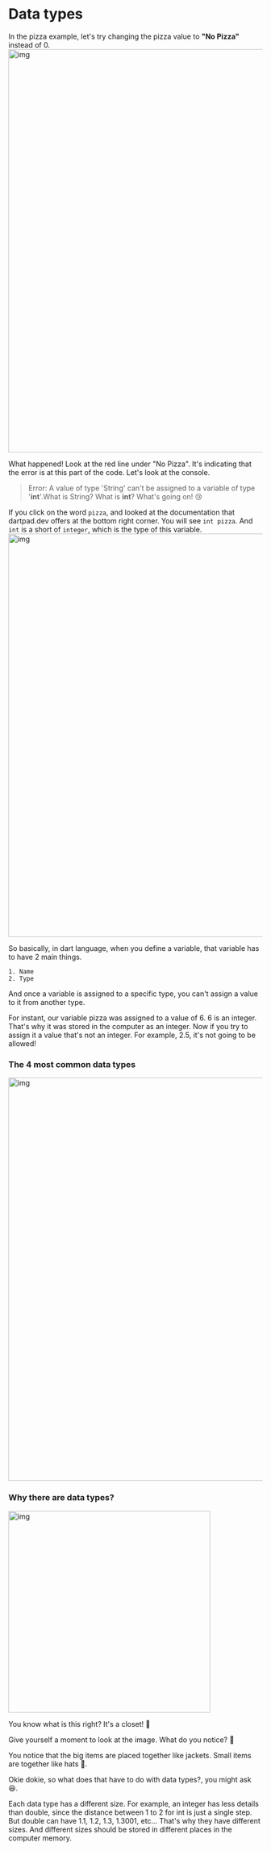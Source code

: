 # Data types



In the pizza example, let's try changing the pizza value to **"No Pizza"** instead of 0. 
<img src="https://lh6.googleusercontent.com/_qOw03RaY5jKrYc-r1LpRjXH-K3bS0acIk2EQdF6rXfWK3zVQI98YF62i6BqZ5sYIElGouryCZpiNN1Uz-rlc9gjFv8p-OA0UXanf1MsPIvFo_mlI8htoXd87X_dDeN9HP3gb7vT" alt="img" width="800" />




What happened! Look at the red line under "No Pizza". It's indicating that the error is at this part of the code. Let's look at the console. 

> Error: A value of type 'String' can't be assigned to a variable of type '**int**'.What is String? What is **int**? What's going on! 😢

If you click on the word `pizza`, and looked at the documentation that dartpad.dev offers at the bottom right corner. You will see `int pizza`. And `int` is a short of `integer`, which is the type of this variable. 
<img src="https://lh4.googleusercontent.com/Hqmx5IHXYguQiJFEUiYjpLpH9r5O4lHadrMLcIiof4Fi7OgkkykvoOxhfRd9CiQZUvGAUUEzA8LAb82Z9OdIwJsNj2x7TcYQVzjF3Iv4bM4WMS9Km2Csug3BNP-FGF-tQ1l1fCzT" alt="img" width="800" />




So basically, in dart language, when you define a variable, that variable has to have 2 main things. 

 	1. Name 
 	2. Type



And once a variable is assigned to a specific type, you can't assign a value to it from another type.

For instant, our variable pizza was assigned to a value of 6. 6 is an integer. That's why it was stored in the computer as an integer. Now if you try to assign it a value that's not an integer. For example, 2.5, it's not going to be allowed!





### The 4 most common data types
<img src="https://user-images.githubusercontent.com/24327781/140642208-95bb2719-7aa6-4f8f-9dfc-c771882a1232.png" alt="img" width="800" />



### Why there are data types?

<img src="https://lh3.googleusercontent.com/YJGzlD-LMAPVQ9EhNGfekNs95O4SX4zieS3yJq0MfV_3qBbZtg8-fvojEJJCATU5RzhPP1VNIVnUPkiD9Ew09PmMWKeRzTTpgOaI72fxSJJPlASTlwnBYqOo0xYZ9wo_GBsfu2VG" alt="img" width="400" />

You know what is this right? It's a closet! 👕

Give yourself a moment to look at the image. What do you notice? 🤔

You notice that the big items are placed together like jackets. Small items are together like hats 👒. 

Okie dokie, so what does that have to do with data types?, you might ask 😆.

Each data type has a different size. For example, an integer has less details than double, since the distance between 1 to 2 for int is just a single step. But double can have 1.1, 1.2, 1.3, 1.3001, etc… That's why they have different sizes. And different sizes should be stored in different places in the computer memory. 







































